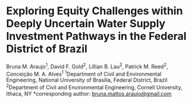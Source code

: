 # Exploring Equity Challenges within Deeply Uncertain Water Supply Investment Pathways in the Federal District of Brazil
Bruna M. Araujo<sup>1</sup>, David F. Gold<sup>2</sup>, Lillian B. Lau<sup>2</sup>, Patrick M. Reed<sup>2</sup>, Conceição M. A. Alves<sup>1</sup>
<sup>1</sup>Department of Civil and Environmental Engineering, National University of Brasilia, Federal District, Brazil
<sup>2</sup>Department of Civil and Environmental Engineering, Cornell University, Ithaca, NY
*corresponding author: bruna.mattos.araujo@gmail.com
